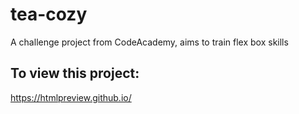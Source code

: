 # tea-cozy
A challenge project from CodeAcademy, aims to train flex box skills
## To view this project:
https://htmlpreview.github.io/
